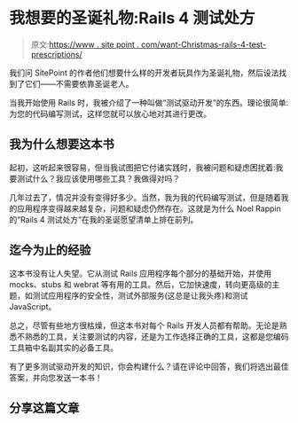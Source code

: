# 我想要的圣诞礼物:Rails 4 测试处方

> 原文:[https://www . site point . com/want-Christmas-rails-4-test-prescriptions/](https://www.sitepoint.com/want-christmas-rails-4-test-prescriptions/)

我们问 SitePoint 的作者他们想要什么样的开发者玩具作为圣诞礼物，然后设法找到了它们——不需要依靠圣诞老人。

当我开始使用 Rails 时，我被介绍了一种叫做“测试驱动开发”的东西。理论很简单:为您的代码编写测试，这样您就可以放心地对其进行更改。

## 我为什么想要这本书

起初，这听起来很容易，但当我试图把它付诸实践时，我被问题和疑虑困扰着:我要测试什么？我应该使用哪些工具？我做得对吗？

几年过去了，情况并没有变得好多少。当然，我为我的代码编写测试，但是随着我的应用程序变得越来越复杂，问题和疑虑仍然存在。这就是为什么 Noel Rappin 的“Rails 4 测试处方”在我的圣诞愿望清单上排在前列。

## 迄今为止的经验

这本书没有让人失望。它从测试 Rails 应用程序每个部分的基础开始，并使用 mocks、stubs 和 webrat 等有用的工具。然后，它加快速度，转向更高级的主题，如测试应用程序的安全性，测试外部服务(这总是让我头疼)和测试 JavaScript。

总之，尽管有些地方很枯燥，但这本书对每个 Rails 开发人员都有帮助。无论是熟悉不熟悉的工具，关注要测试的内容，还是为工作选择正确的工具，这都是您编码工具箱中名副其实的必备工具。

有了更多测试驱动开发的知识，你会构建什么？请在评论中回答，我们将选出最佳答案，并向您发送一本书！

## 分享这篇文章